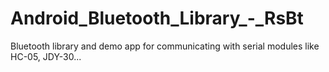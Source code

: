 # Android_Bluetooth_Library_-_RsBt

Bluetooth library and demo app for communicating with serial modules like HC-05, JDY-30...